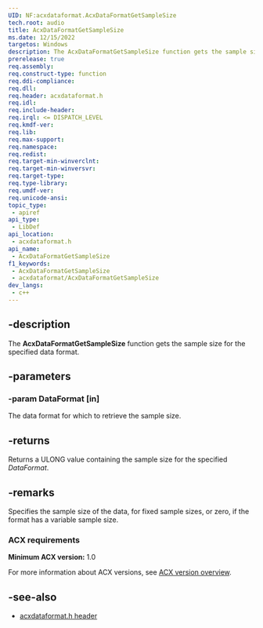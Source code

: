 ```yaml
---
UID: NF:acxdataformat.AcxDataFormatGetSampleSize
tech.root: audio
title: AcxDataFormatGetSampleSize
ms.date: 12/15/2022
targetos: Windows
description: The AcxDataFormatGetSampleSize function gets the sample size for the specified data format.
prerelease: true
req.assembly: 
req.construct-type: function
req.ddi-compliance: 
req.dll: 
req.header: acxdataformat.h
req.idl: 
req.include-header: 
req.irql: <= DISPATCH_LEVEL
req.kmdf-ver: 
req.lib: 
req.max-support: 
req.namespace: 
req.redist: 
req.target-min-winverclnt: 
req.target-min-winversvr: 
req.target-type: 
req.type-library: 
req.umdf-ver: 
req.unicode-ansi: 
topic_type:
 - apiref
api_type:
 - LibDef
api_location:
 - acxdataformat.h
api_name:
 - AcxDataFormatGetSampleSize
f1_keywords:
 - AcxDataFormatGetSampleSize
 - acxdataformat/AcxDataFormatGetSampleSize
dev_langs:
 - c++
---
```


## -description

The **AcxDataFormatGetSampleSize** function gets the sample size for the specified data format.

## -parameters

### -param DataFormat [in]

The data format for which to retrieve the sample size.

## -returns

Returns a ULONG value containing the sample size for the specified *DataFormat*.

## -remarks

Specifies the sample size of the data, for fixed sample sizes, or zero, if the format has a variable sample size.

### ACX requirements

**Minimum ACX version:** 1.0

For more information about ACX versions, see [ACX version overview](/windows-hardware/drivers/audio/acx-version-overview).

## -see-also

- [acxdataformat.h header](index.md)
